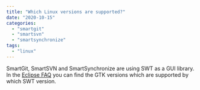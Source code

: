 ```yaml
---
title: "Which Linux versions are supported?"
date: "2020-10-15"
categories: 
  - "smartgit"
  - "smartsvn"
  - "smartsynchronize"
tags: 
  - "linux"
---
```


SmartGit, SmartSVN and SmartSynchronize are using SWT as a GUI library. In the [Eclipse FAQ](https://www.eclipse.org/swt/faq.php#gtkstartup) you can find the GTK versions which are supported by which SWT version.
